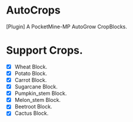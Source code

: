 # AutoCrops
[Plugin] A PocketMine-MP AutoGrow CropBlocks.

# Support Crops.
 * [x] Wheat Block.
 * [x] Potato Block.
 * [x] Carrot Block.
 * [x] Sugarcane Block.
 * [x] Pumpkin_stem Block.
 * [x] Melon_stem Block.
 * [x] Beetroot Block.
 * [x] Cactus Block.

